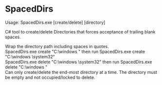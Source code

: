 # SpacedDirs
Usage: SpacedDirs.exe [create/delete] [directory]  

C# tool to create/delete Directories that forces acceptance of trailing blank spaces.  

Wrap the directory path including spaces in quotes.  
SpacedDirs.exe create "C:\windows " then run SpacedDirs.exe create "C:\windows \system32\"  
SpacedDirs.exe delete "C:\windows \system32" then run SpacedDirs.exe delete "C:\windows "  
Can only create/delete the end-most directory at a time. The directory must be empty and not occupied/locked to delete.  